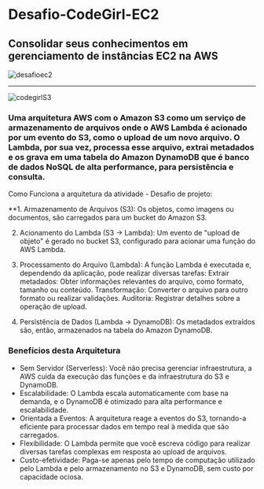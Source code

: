 # Desafio-CodeGirl-EC2
Consolidar seus conhecimentos em gerenciamento de instâncias EC2 na AWS
---

![desafioec2](https://github.com/user-attachments/assets/5c088f23-4378-4901-a5da-98da5ad7e9e4)

---
![codegirlS3](https://github.com/user-attachments/assets/b27dc294-7335-4c65-b8e6-cd8468ea4a7f)
### Uma arquitetura AWS com o Amazon S3 como um serviço de armazenamento de arquivos onde o AWS Lambda é acionado por um evento do S3, como o upload de um novo arquivo. O Lambda, por sua vez, processa esse arquivo, extrai metadados e os grava em uma tabela do Amazon DynamoDB que é banco de dados NoSQL de alta performance, para persistência e consulta. 
Como Funciona a arquitetura da atividade - Desafio de projeto:

**1. Armazenamento de Arquivos (S3):
Os objetos, como imagens ou documentos, são carregados para um bucket do Amazon S3. 

2. Acionamento do Lambda (S3 -> Lambda):
Um evento de "upload de objeto" é gerado no bucket S3, configurado para acionar uma função do AWS Lambda.

3. Processamento do Arquivo (Lambda):
A função Lambda é executada e, dependendo da aplicação, pode realizar diversas tarefas:
Extrair metadados: Obter informações relevantes do arquivo, como formato, tamanho ou conteúdo. 
Transformação: Converter o arquivo para outro formato ou realizar validações. 
Auditoria: Registrar detalhes sobre a operação de upload.

4. Persistência de Dados (Lambda -> DynamoDB):
Os metadados extraídos são, então, armazenados na tabela do Amazon DynamoDB.

### Benefícios desta Arquitetura
* Sem Servidor (Serverless):
Você não precisa gerenciar infraestrutura, a AWS cuida da execução das funções e da infraestrutura do S3 e DynamoDB. 
* Escalabilidade:
O Lambda escala automaticamente com base na demanda, e o DynamoDB é otimizado para alta performance e escalabilidade. 
* Orientada a Eventos:
A arquitetura reage a eventos do S3, tornando-a eficiente para processar dados em tempo real à medida que são carregados. 
* Flexibilidade:
O Lambda permite que você escreva código para realizar diversas tarefas complexas em resposta ao upload de arquivos. 
* Custo-efetividade:
Paga-se apenas pelo tempo de computação utilizado pelo Lambda e pelo armazenamento no S3 e DynamoDB, sem custo por capacidade ociosa. 

